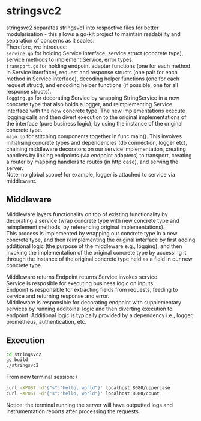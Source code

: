 # stringsvc2
stringsvc2 separates stringsvc1 into respective files for better modularisation - this allows a go-kit project to maintain readability and separation of concerns as it scales. \
Therefore, we introduce: \
`service.go` for holding Service interface, service struct (concrete type), service methods to implement Service, error types. \
`transport.go` for holding endpoint adapter functions (one for each method in Service interface), request and response structs (one pair for each method in Service interface), decoding helper functions (one for each request struct), and encoding helper functions (if possible, one for all response structs). \
`logging.go` for decorating Service by wrapping StringService in a new concrete type that also holds a logger, and reimplementing Service interface with the new concrete type. The new implementations execute logging calls and then divert execution to the original implementations of the interface (pure business logic), by using the instance of the original concrete type. \
`main.go` for stitching components together in func main(). This involves initialising concrete types and dependencies (db connection, logger etc), chaining middleware decorators on our service implementation, creating handlers by linking endpoints (via endpoint adapters) to transport, creating a router by mapping handlers to routes (in http case), and serving the server. \
Note: no global scope! for example, logger is attached to service via middleware.

## Middleware
Middleware layers functionality on top of existing functionality by decorating a service (wrap concrete type with new concrete type and reimplement methods, by referencing original implementations). \
This process is implemented by wrapping our concrete type in a new concrete type, and then reimplementing the original interface by first adding additional logic (the purpose of the middleware e.g., logging), and then invoking the implementation of the original concrete type by accessing it through the instance of the original concrete type held as a field in our new concrete type.

Middleware returns Endpoint returns Service invokes service. \
Service is resposible for executing business logic on inputs. \
Endpoint is responsible for extracting fields from requests, feeding to service and returning response and error. \
Middleware is responsible for decorating endpoint with supplementary services by running additoinal logic and then diverting execution to endpoint. Additional logic is typically provided by a dependency i.e., logger, prometheus, authentication, etc. 

## Execution
```bash
cd stringsvc2
go build 
./stringsvc2
```
From new terminal session: \
```bash
curl -XPOST -d'{"s":"hello, world"}' localhost:8080/uppercase
curl -XPOST -d'{"s":"hello, world"}' localhost:8080/count
```
Notice: the terminal running the server will have outputted logs and instrumentation reports after processing the requests.
